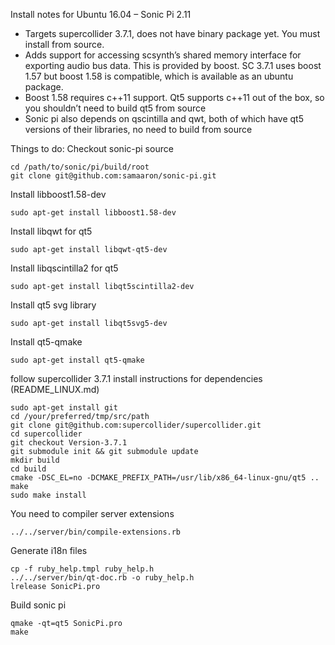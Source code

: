 Install notes for Ubuntu 16.04 – Sonic Pi 2.11

- Targets supercollider 3.7.1, does not have binary package yet. You must
  install from source.
- Adds support for accessing scsynth’s shared memory interface for exporting
  audio bus data. This is provided by boost. SC 3.7.1 uses boost 1.57 but boost
  1.58 is compatible, which is available as an ubuntu package.
- Boost 1.58 requires c++11 support. Qt5 supports c++11 out of the box, so you
  shouldn’t need to build qt5 from source
- Sonic pi also depends on qscintilla and qwt, both of which have qt5 versions
  of their libraries, no need to build from source

Things to do:
Checkout sonic-pi source
```
cd /path/to/sonic/pi/build/root
git clone git@github.com:samaaron/sonic-pi.git
```

Install libboost1.58-dev
```
sudo apt-get install libboost1.58-dev
```

Install libqwt for qt5
```
sudo apt-get install libqwt-qt5-dev
```

Install libqscintilla2 for qt5
```
sudo apt-get install libqt5scintilla2-dev
```

Install qt5 svg library
```
sudo apt-get install libqt5svg5-dev
```

Install qt5-qmake
```
sudo apt-get install qt5-qmake
```

follow supercollider 3.7.1 install instructions for dependencies (README_LINUX.md)
```
sudo apt-get install git
cd /your/preferred/tmp/src/path
git clone git@github.com:supercollider/supercollider.git
cd supercollider
git checkout Version-3.7.1
git submodule init && git submodule update
mkdir build
cd build
cmake -DSC_EL=no -DCMAKE_PREFIX_PATH=/usr/lib/x86_64-linux-gnu/qt5 ..
make
sudo make install
```

You need to compiler server extensions
```
../../server/bin/compile-extensions.rb 
```

Generate i18n files
```
cp -f ruby_help.tmpl ruby_help.h
../../server/bin/qt-doc.rb -o ruby_help.h
lrelease SonicPi.pro 
```

Build sonic pi
```
qmake -qt=qt5 SonicPi.pro 
make
```

